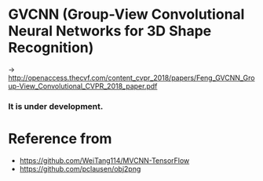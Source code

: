 # GVCNN (Group-View Convolutional Neural Networks for 3D Shape Recognition)
-> http://openaccess.thecvf.com/content_cvpr_2018/papers/Feng_GVCNN_Group-View_Convolutional_CVPR_2018_paper.pdf


### It is under development.




# Reference from
- https://github.com/WeiTang114/MVCNN-TensorFlow
- https://github.com/pclausen/obj2png
